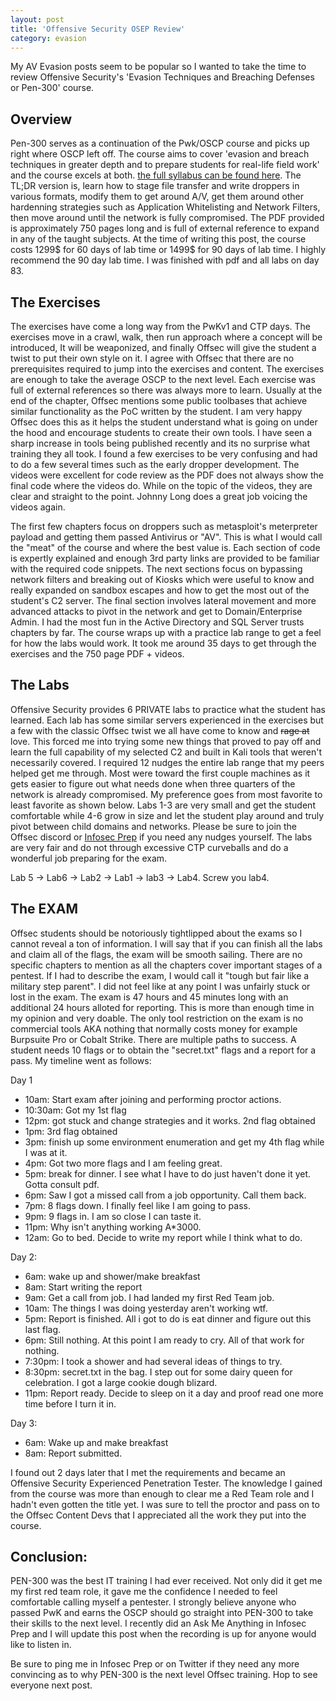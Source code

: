 ```yaml
---
layout: post
title: 'Offensive Security OSEP Review'
category: evasion
---
```


My AV Evasion posts seem to be popular so I wanted to take the time to review Offensive Security's 'Evasion Techniques and Breaching Defenses or Pen-300' course.

## Overview

Pen-300 serves as a continuation of the Pwk/OSCP course and picks up right where OSCP left off.  The course aims to cover 'evasion and breach techniques in greater depth and to prepare students for real-life field work' and the course excels at both.  [the full syllabus can be found here](https://www.offensive-security.com/pen300-osep).  The TL;DR version is, learn how to stage file transfer and write droppers in various formats, modify them to get around A/V, get them around other hardenning strategies such as Application Whitelisting and Network Filters, then move around until the network is fully compromised.  The PDF provided is approximately 750 pages long and is full of external reference to expand in any of the taught subjects.  At the time of writing this post, the course costs 1299$ for 60 days of lab time or 1499$ for 90 days of lab time.  I highly recommend the 90 day lab time.  I was finished with pdf and all labs on day 83.  

## The Exercises

The exercises have come a long way from the PwKv1 and CTP days.  The exercises move in a crawl, walk, then run approach where a concept will be introduced, It will be weaponized, and finally Offsec will give the student a twist to put their own style on it.  I agree with Offsec that there are no prerequisites required to jump into the exercises and content.  The exercises are enough to take the average OSCP to the next level. Each exercise was full of external references so there was always more to learn.  Usually at the end of the chapter, Offsec mentions some public toolbases that achieve similar functionality as the PoC written by the student.  I am very happy Offsec does this as it helps the student understand what is going on under the hood and encourage students to create their own tools.  I have seen a sharp increase in tools being published recently and its no surprise what training they all took.  I found a few exercises to be very confusing and had to do a few several times such as the early dropper development.  The videos were excellent for code review as the PDF does not always show the final code where the videos do.  While on the topic of the videos, they are clear and straight to the point.  Johnny Long does a great job voicing the videos again.  


The first few chapters focus on droppers such as metasploit's meterpreter payload and getting them passed Antivirus or "AV".  This is what I would call the "meat" of the course and where the best value is.  Each section of code is expertly explained and enough 3rd party links are provided to be familiar with the required code snippets.  The next sections focus on bypassing network filters and breaking out of Kiosks which were useful to know and really expanded on sandbox escapes and how to get the most out of the student's C2 server.  The final section involves lateral movement and more advanced attacks to pivot in the network and get to Domain/Enterprise Admin.  I had the most fun in the Active Directory and SQL Server trusts chapters by far. The course wraps up with a practice lab range to get a feel for how the labs would work. It took me around 35 days to get through the exercises and the 750 page PDF + videos.

## The Labs

Offensive Security provides 6 PRIVATE labs to practice what the student has learned.  Each lab has some similar servers experienced in the exercises but a few with the classic Offsec twist we all have come to know and ~~rage at~~ love.  This forced me into trying some new things that proved to pay off and learn the full capability of my selected C2 and built in Kali tools that weren't necessarily covered.  I required 12 nudges the entire lab range that my peers helped get me through.  Most were toward the first couple machines as it gets easier to figure out what needs done when three quarters of the network is already compromised.  My preference goes from most favorite to least favorite as shown below.  Labs 1-3 are very small and get the student comfortable while 4-6 grow in size and let the student play around and truly pivot between child domains and networks.  Please be sure to join the Offsec discord or [Infosec Prep](https://discord.gg/infosecprep) if you need any nudges yourself.  The labs are very fair and do not through excessive CTP curveballs and do a wonderful job preparing for the exam.

Lab 5 -> Lab6 -> Lab2 -> Lab1 -> lab3 -> Lab4.  Screw you lab4.  

## The EXAM

Offsec students should be notoriously tightlipped about the exams so I cannot reveal a ton of information.  I will say that if you can finish all the labs and claim all of the flags, the exam will be smooth sailing.  There are no specific chapters to mention as all the chapters cover important stages of a pentest.  If I had to describe the exam, I would call it "tough but fair like a military step parent".  I did not feel like at any point I was unfairly stuck or lost in the exam.  The exam is 47 hours and 45 minutes long with an additional 24 hours alloted for reporting.  This is more than enough time in my opinion and very doable.  The only tool restriction on the exam is no commercial tools AKA nothing that normally costs money for example Burpsuite Pro or Cobalt Strike.  There are multiple paths to success.  A student needs 10 flags or to obtain the "secret.txt" flags and a report for a pass.  My timeline went as follows:

Day 1
- 10am: Start exam after joining and performing proctor actions.
- 10:30am:  Got my 1st flag
- 12pm: got stuck and change strategies and it works.  2nd flag obtained
- 1pm: 3rd flag obtained  
- 3pm: finish up some environment enumeration and get my 4th flag while I was at it.
- 4pm: Got two more flags and I am feeling great.
- 5pm: break for dinner.  I see what I have to do just haven't done it yet.  Gotta consult pdf.
- 6pm: Saw I got a missed call from a job opportunity.  Call them back.
- 7pm: 8 flags down.  I finally feel like I am going to pass.
- 9pm: 9 flags in.  I am so close I can taste it.
- 11pm: Why isn't anything working A*3000.
- 12am: Go to bed.  Decide to write my report while I think what to do.

Day 2:

- 6am: wake up and shower/make breakfast
- 8am: Start writing the report
- 9am: Get a call from job.  I had landed my first Red Team job.  
- 10am:  The things I was doing yesterday aren't working wtf.
- 5pm: Report is finished.  All i got to do is eat dinner and figure out this last flag.
- 6pm: Still nothing.  At this point I am ready to cry.  All of that work for nothing.
- 7:30pm:  I took a shower and had several ideas of things to try.
- 8:30pm:  secret.txt in the bag.  I step out for some dairy queen for celebration.  I got a large cookie dough blizard.
- 11pm: Report ready.  Decide to sleep on it a day and proof read one more time before I turn it in.

Day 3:

- 6am: Wake up and make breakfast
- 8am: Report submitted.

I found out 2 days later that I met the requirements and became an Offensive Security Experienced Penetration Tester.  The knowledge I gained from the course was more than enough to clear me a Red Team role and I hadn't even gotten the title yet.  I was sure to tell the proctor and pass on to the Offsec Content Devs that I appreciated all the work they put into the course. 

## Conclusion:

PEN-300 was the best IT training I had ever received.  Not only did it get me my first red team role, it gave me the confidence I needed to feel comfortable calling myself a pentester.  I strongly believe anyone who passed PwK and earns the OSCP should go straight into PEN-300 to take their skills to the next level.  I recently did an Ask Me Anything in Infosec Prep and I will update this post when the recording is up for anyone would like to listen in.  

Be sure to ping me in Infosec Prep or on Twitter if they need any more convincing as to why PEN-300 is the next level Offsec training.  Hop to see everyone next post.